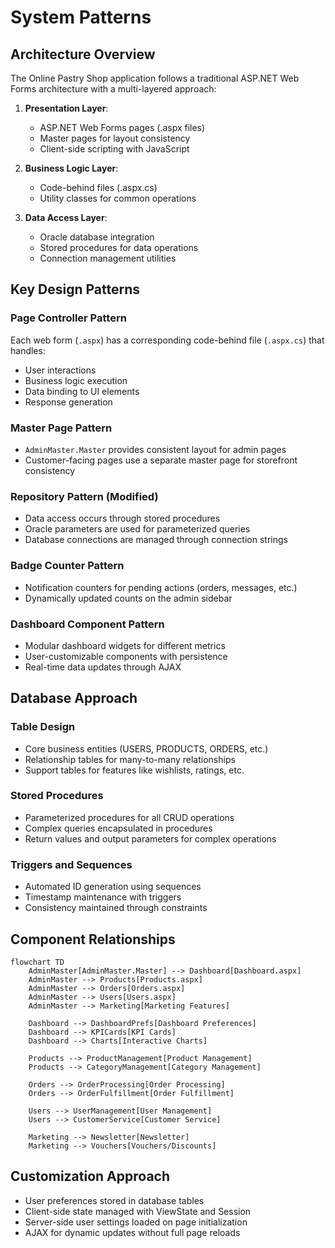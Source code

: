 # System Patterns

## Architecture Overview
The Online Pastry Shop application follows a traditional ASP.NET Web Forms architecture with a multi-layered approach:

1. **Presentation Layer**:
   - ASP.NET Web Forms pages (.aspx files)
   - Master pages for layout consistency
   - Client-side scripting with JavaScript

2. **Business Logic Layer**:
   - Code-behind files (.aspx.cs)
   - Utility classes for common operations

3. **Data Access Layer**:
   - Oracle database integration
   - Stored procedures for data operations
   - Connection management utilities

## Key Design Patterns

### Page Controller Pattern
Each web form (`.aspx`) has a corresponding code-behind file (`.aspx.cs`) that handles:
- User interactions
- Business logic execution
- Data binding to UI elements
- Response generation

### Master Page Pattern
- `AdminMaster.Master` provides consistent layout for admin pages
- Customer-facing pages use a separate master page for storefront consistency

### Repository Pattern (Modified)
- Data access occurs through stored procedures 
- Oracle parameters are used for parameterized queries
- Database connections are managed through connection strings

### Badge Counter Pattern
- Notification counters for pending actions (orders, messages, etc.)
- Dynamically updated counts on the admin sidebar

### Dashboard Component Pattern
- Modular dashboard widgets for different metrics
- User-customizable components with persistence
- Real-time data updates through AJAX

## Database Approach

### Table Design
- Core business entities (USERS, PRODUCTS, ORDERS, etc.)
- Relationship tables for many-to-many relationships
- Support tables for features like wishlists, ratings, etc.

### Stored Procedures
- Parameterized procedures for all CRUD operations
- Complex queries encapsulated in procedures
- Return values and output parameters for complex operations

### Triggers and Sequences
- Automated ID generation using sequences
- Timestamp maintenance with triggers
- Consistency maintained through constraints

## Component Relationships

```mermaid
flowchart TD
    AdminMaster[AdminMaster.Master] --> Dashboard[Dashboard.aspx]
    AdminMaster --> Products[Products.aspx]
    AdminMaster --> Orders[Orders.aspx]
    AdminMaster --> Users[Users.aspx]
    AdminMaster --> Marketing[Marketing Features]
    
    Dashboard --> DashboardPrefs[Dashboard Preferences]
    Dashboard --> KPICards[KPI Cards]
    Dashboard --> Charts[Interactive Charts]
    
    Products --> ProductManagement[Product Management]
    Products --> CategoryManagement[Category Management]
    
    Orders --> OrderProcessing[Order Processing]
    Orders --> OrderFulfillment[Order Fulfillment]
    
    Users --> UserManagement[User Management]
    Users --> CustomerService[Customer Service]
    
    Marketing --> Newsletter[Newsletter]
    Marketing --> Vouchers[Vouchers/Discounts]
```

## Customization Approach
- User preferences stored in database tables
- Client-side state managed with ViewState and Session
- Server-side user settings loaded on page initialization
- AJAX for dynamic updates without full page reloads 